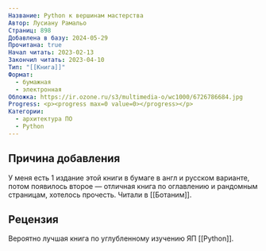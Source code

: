 ```yaml
---
Название: Python к вершинам мастерства
Автор: Лусиану Рамальо
Страниц: 898
Добавлена в базу: 2024-05-29
Прочитана: true
Начал читать: 2023-02-13
Закончил читать: 2023-04-10
Тип: "[[Книга]]"
Формат:
  - бумажная
  - электронная
Обложка: https://ir.ozone.ru/s3/multimedia-o/wc1000/6726786684.jpg
Progress: <p><progress max=0 value=0></progress></p>
Категории:
  - архитектура ПО
  - Python
---
```

## Причина добавления

У меня есть 1 издание этой книги в бумаге в англ и русском варианте, потом появилось второе — отличная книга по оглавлению и рандомным страницам, хотелось прочесть. Читали в [[Ботаним]].

## Рецензия

Вероятно лучшая книга по углубленному изучению ЯП [[Python]].